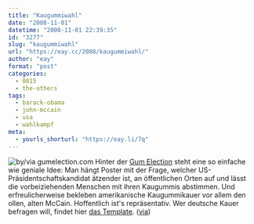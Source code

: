 ```yaml
---
title: "Kaugummiwahl"
date: "2008-11-01"
datetime: "2008-11-01 22:39:35"
id: "3277"
slug: "kaugummiwahl"
url: "https://eay.cc/2008/kaugummiwahl/"
author: "eay"
format: "post"
categories:
  - 0815
  - the-others
tags:
  - barack-obama
  - john-mccain
  - usa
  - wahlkampf
meta:
  - yourls_shorturl: "https://eay.li/7q"
---
```


![](/uploads/2008/gumelection.jpg "by/via gumelection.com") Hinter der [Gum Election](http://gumelection.wordpress.com/) steht eine so einfache wie geniale Idee: Man hängt Poster mit der Frage, welcher US-Präsidentschaftskandidat ätzender ist, an öffentlichen Orten auf und lässt die vorbeiziehenden Menschen mit ihren Kaugummis abstimmen. Und erfreulicherweise bekleben amerikanische Kaugummikauer vor allem den ollen, alten McCain. Hoffentlich ist's repräsentativ. Wer deutsche Kauer befragen will, findet hier [das Template](http://gumelection.files.wordpress.com/2008/10/gum-election-poster6.jpg). ([via](http://www.nerdcore.de/wp/2008/11/01/gum-elections-2008/))

